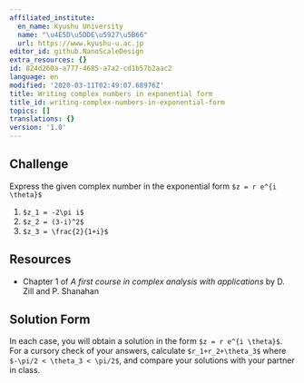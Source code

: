 ```yaml
---
affiliated_institute:
  en_name: Kyushu University
  name: "\u4E5D\u5DDE\u5927\u5B66"
  url: https://www.kyushu-u.ac.jp
editor_id: github.NanoScaleDesign
extra_resources: {}
id: 824d260a-a777-4685-a7a2-cd1b57b2aac2
language: en
modified: '2020-03-11T02:49:07.68976Z'
title: Writing complex numbers in exponential form
title_id: writing-complex-numbers-in-exponential-form
topics: []
translations: {}
version: '1.0'
---
```


## Challenge
Express the given complex number in the exponential form `$z = r e^{i \theta}$`

1. `$z_1 = -2\pi i$`
1. `$z_2 = (3-i)^2$`
1. `$z_3 = \frac{2}{1+i}$`

## Resources
    
- Chapter 1 of *A first course in complex analysis with applications* by D. Zill and P. Shanahan


## Solution Form
In each case, you will obtain a solution in the form `$z = r e^{i \theta}$`.
For a cursory check of your answers, calculate `$r_1+r_2+\theta_3$` where `$-\pi/2 < \theta_3 < \pi/2$`, and compare your solutions with your partner in class.
